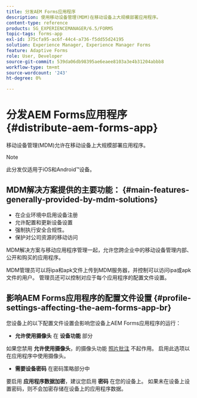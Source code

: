 ```yaml
---
title: 分发AEM Forms应用程序
description: 使用移动设备管理(MDM)在移动设备上大规模部署应用程序。
content-type: reference
products: SG_EXPERIENCEMANAGER/6.5/FORMS
topic-tags: forms-app
exl-id: 375cfa95-ac6f-44c4-a736-f5dd55d24195
solution: Experience Manager, Experience Manager Forms
feature: Adaptive Forms
role: User, Developer
source-git-commit: 539da06db98395ae6eaee8103a3e4b31204abbb8
workflow-type: tm+mt
source-wordcount: '243'
ht-degree: 0%

---
```


# 分发AEM Forms应用程序 {#distribute-aem-forms-app}

移动设备管理(MDM)允许在移动设备上大规模部署应用程序。

>[!NOTE]
>
>此分发仅适用于iOS和Android™设备。

## MDM解决方案提供的主要功能： {#main-features-generally-provided-by-mdm-solutions}

* 在企业环境中启用设备注册
* 允许配置和更新设备设置
* 强制执行安全合规性。
* 保护对公司资源的移动访问

MDM解决方案与移动应用程序管理一起，允许您跨企业中的移动设备管理内部、公开和购买的应用程序。

MDM管理员可以将ipa和apk文件上传到MDM服务器，并控制可以访问ipa或apk文件的用户。 管理员还可以控制对应于每个应用程序的配置文件设置。

## 影响AEM Forms应用程序的配置文件设置 {#profile-settings-affecting-the-aem-forms-app-br}

您设备上的以下配置文件设置会影响您设备上AEM Forms应用程序的运行：

* **允许使用摄像头** 在 **设备功能** 部分

如果您禁用 **允许使用摄像头**，的摄像头功能 [照片批注](/help/forms/using/add-attachments.md) 不起作用。 启用此选项以在应用程序中使用摄像头。

* **需要设备密码** 在密码策略部分中

要启用 **应用程序数据加密**，建议您启用 **密码** 在您的设备上。 如果未在设备上设置密码，则不会加密存储在设备上的应用程序数据。
